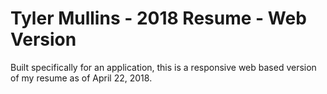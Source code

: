 # Tyler Mullins - 2018 Resume - Web Version

Built specifically for an application, this is a responsive web based version of my resume as of April 22, 2018.